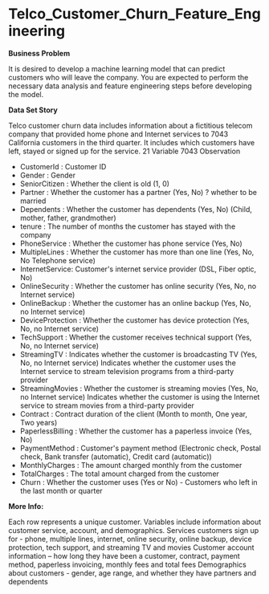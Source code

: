 # Telco_Customer_Churn_Feature_Engineering

**Business Problem**

It is desired to develop a machine learning model that can predict customers who will leave the company.
You are expected to perform the necessary data analysis and feature engineering steps before developing the model.

**Data Set Story**

Telco customer churn data includes information about a fictitious telecom company that provided home phone and Internet services to 7043 California customers in the third quarter. It includes which customers have left, stayed or signed up for the service.
21 Variable 7043 Observation

* CustomerId : Customer ID
* Gender : Gender
* SeniorCitizen : Whether the client is old (1, 0)
* Partner : Whether the customer has a partner (Yes, No) ? whether to be married
* Dependents : Whether the customer has dependents (Yes, No) (Child, mother, father, grandmother)
* tenure : The number of months the customer has stayed with the company
* PhoneService : Whether the customer has phone service (Yes, No)
* MultipleLines : Whether the customer has more than one line (Yes, No, No Telephone service)
* InternetService: Customer's internet service provider (DSL, Fiber optic, No)
* OnlineSecurity : Whether the customer has online security (Yes, No, no Internet service)
* OnlineBackup : Whether the customer has an online backup (Yes, No, no Internet service)
* DeviceProtection : Whether the customer has device protection (Yes, No, no Internet service)
* TechSupport : Whether the customer receives technical support (Yes, No, no Internet service)
* StreamingTV : Indicates whether the customer is broadcasting TV (Yes, No, no Internet service) Indicates whether the customer uses the Internet service to stream television programs from a third-party provider
* StreamingMovies : Whether the customer is streaming movies (Yes, No, no Internet service) Indicates whether the customer is using the Internet service to stream movies from a third-party provider
* Contract : Contract duration of the client (Month to month, One year, Two years)
* PaperlessBilling : Whether the customer has a paperless invoice (Yes, No)
* PaymentMethod : Customer's payment method (Electronic check, Postal check, Bank transfer (automatic), Credit card (automatic))
* MonthlyCharges : The amount charged monthly from the customer
* TotalCharges : The total amount charged from the customer
* Churn : Whether the customer uses (Yes or No) - Customers who left in the last month or quarter

**More Info:**

Each row represents a unique customer.
Variables include information about customer service, account, and demographics.
Services customers sign up for - phone, multiple lines, internet, online security, online backup, device protection, tech support, and streaming TV and movies
Customer account information – how long they have been a customer, contract, payment method, paperless invoicing, monthly fees and total fees
Demographics about customers - gender, age range, and whether they have partners and dependents
